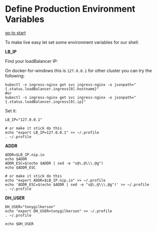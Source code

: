 # Define Production Environment Variables

[go to start](./start-here.md)


To make live easy let set some environment variables for our shell:

**LB_IP**

Find your loadBalancer IP:

On docker-for-windows this is `127.0.0.1`  for other cluster you can try the following:

```
kubectl -n ingress-nginx get svc ingress-nginx -o jsonpath="{.status.loadBalancer.ingress[0].hostname}"
#or
kubectl -n ingress-nginx get svc ingress-nginx -o jsonpath="{.status.loadBalancer.ingress[0].ip}"
```

Set it:

```
LB_IP="127.0.0.1"

# or make it stick do this
echo "export LB_IP=127.0.0.1" >> ~/.profile
. ~/.profile
```

**ADDR**

```
ADDR=$LB_IP.nip.io
echo $ADDR
ADDR_ESC=$(echo $ADDR | sed -e "s@\.@\\\.@g")
echo $ADDR_ESC

# or make it stick do this
echo "export ADDR=$LB_IP.nip.io" >> ~/.profile
echo 'ADDR_ESC=$(echo $ADDR | sed -e "s@\.@\\\.@g")' >> ~/.profile
. ~/.profile
```

**DH_USER**

```
DH_USER="tonygilkerson"
echo "export DH_USER=tonygilkerson" >> ~/.profile
. ~/.profile

echo $DH_USER
```

